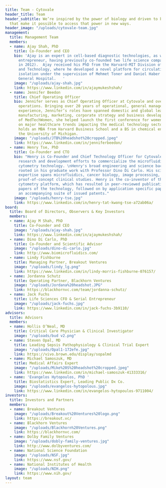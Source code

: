 ```yaml
---
title: Team - Cytovale
header_title: Team
header_subtitle: We’re inspired by the power of biology and driven to build tools
  that make it possible to access that power in new ways.
header_image: "/uploads/cytovale-team.jpg"
management:
  title: Management Team
  members:
  - name: Ajay Shah, PhD
    title: Co-Founder and CEO
    bio: 'Ajay is an expert in cell-based diagnostic technologies, as well as an experienced
      entrepreneur, having previously co-founded two life science companies (one acquired
      in 2012).  Ajay received his PhD from the Harvard-MIT Division of Health Sciences
      and Technology, where he developed a novel platform for circulating tumor cell
      isolation under the supervision of Mehmet Toner and Daniel Haber at Massachusetts
      General Hospital.   '
    image: "/uploads/ajay-shah.jpg"
    link: https://www.linkedin.com/in/ajaymukeshshah/
  - name: Jennifer Beedon
    title: Chief Operating Officer
    bio: Jennifer serves as Chief Operating Officer at Cytovale and oversees business
      operations. Bringing over 20 years of operational, general management and consulting
      experience, Jennifer’s roles have spanned domestic and global leadership in
      manufacturing, marketing, corporate strategy and business development. As co-founder
      of MedTechWomen, she helped launch the first conference for women leaders focused
      on major healthcare trends impacting the medical technology sector. Jennifer
      holds an MBA from Harvard Business School and a BS in chemical engineering from
      the University of Michigan.
    image: "/uploads/JTB%20headshot%20cropped.jpeg"
    link: https://www.linkedin.com/in/jenniferbeedon/
  - name: Henry Tse, PhD
    title: Co-Founder and CTO
    bio: "Henry is Co-Founder and Chief Technology Officer for Cytovale, leading the
      research and development efforts to commercialize the microfluidic deformability
      cytometry technology. \nHenry's broad engineering and science background is
      rooted in his graduate work with Professor Dino Di Carlo. His science and engineering
      expertise spans microfluidics, cancer biology, image processing, and application
      proof-of-concept clinical studies. Henry is the co-inventor of the deformability
      cytometry platform, which has resulted in peer-reviewed publications of seminal
      papers of the technology, followed on by application specific papers, as well
      an accompanying suite of issued patents."
    image: "/uploads/henry-tse.jpg"
    link: https://www.linkedin.com/in/henry-tat-kwong-tse-a72ab06a/
board:
  title: Board of Directors, Observers & Key Investors
  members:
  - name: Ajay M Shah, PhD
    title: Co-Founder and CEO
    image: "/uploads/ajay-shah.jpg"
    link: https://www.linkedin.com/in/ajaymukeshshah/
  - name: Dino Di Carlo, PhD
    title: Co-Founder and Scientific Advisor
    image: "/uploads/dino-di-carlo.jpg"
    link: http://www.biomicrofluidics.com/
  - name: Lindy Fishburne
    title: Managing Partner, Breakout Ventures
    image: "/uploads/lindy_lg.png"
    link: https://www.linkedin.com/in/lindy-morris-fishburne-076157/
  - name: Jordanna Schutz
    title: Operating Partner, Blackhorn Ventures
    image: "/uploads/Jordana%20headshot.JPG"
    link: https://blackhornvc.com/team/jordanna-schutz/
  - name: Jack Fuchs
    title: Life Sciences CFO & Serial Entrepreneur
    image: "/uploads/jack-fuchs.jpg"
    link: https://www.linkedin.com/in/jack-fuchs-3b9110/
advisors:
  title: Advisors
  members:
  - name: Hollis O’Neal, MD
    title: Critical Care Physician & Clinical Investigator
    image: "/uploads/bud v2.png"
  - name: Steven Opal, MD
    title: Leading Sepsis Pathophysiology & Clinical Trial Expert
    image: "/uploads/Opal1-172efe.jpg"
    link: https://vivo.brown.edu/display/sopalmd
  - name: Michael Samoszuk, MD
    title: Medical Affairs Expert
    image: "/uploads/Mike%20S%20headshot%20cropped.jpeg"
    link: https://www.linkedin.com/in/michael-samoszuk-41333316/
  - name: 'Evangelos Hytopoulos, PhD '
    title: Biostatistics Expert, Leading Public Dx Co.
    image: "/uploads/evangelos-hytopolous.jpg"
    link: https://www.linkedin.com/in/evangelos-hytopoulos-9711004/
investors:
  title: Investors and Partners
  members:
  - name: Breakout Ventures
    image: "/uploads/Breakout%20Ventures%20logo.png"
    link: https://breakout.vc/
  - name: Blackhorn Ventures
    image: "/uploads/Blackhorn%20Ventures.png"
    link: https://blackhornvc.com/
  - name: Dolby Family Ventures
    image: "/uploads/dobly-family-ventures.jpg"
    link: http://www.dolbyventures.com/
  - name: National Science Foundation
    image: "/uploads/NSF.jpg"
    link: https://www.nsf.gov/
  - name: National Institutes of Health
    image: "/uploads/NIH.png"
    link: https://www.nih.gov/
layout: team
---
```


